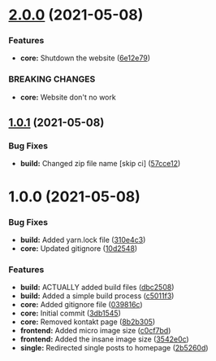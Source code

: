 # [2.0.0](https://github.com/seebeen/wp-workshop-example/compare/v1.0.1...v2.0.0) (2021-05-08)


### Features

* **core:** Shutdown the website ([6e12e79](https://github.com/seebeen/wp-workshop-example/commit/6e12e79eac67d4e65ee1521933c0576443fde16a))


### BREAKING CHANGES

* **core:** Website don't no work

## [1.0.1](https://github.com/seebeen/wp-workshop-example/compare/v1.0.0...v1.0.1) (2021-05-08)


### Bug Fixes

* **build:** Changed zip file name [skip ci] ([57cce12](https://github.com/seebeen/wp-workshop-example/commit/57cce12a2f9404bad39d65e62ebacf0a22ece8f2))

# 1.0.0 (2021-05-08)


### Bug Fixes

* **build:** Added yarn.lock file ([310e4c3](https://github.com/seebeen/wp-workshop-example/commit/310e4c3f7f97f85fb892580aab83bbac45126a08))
* **core:** Updated gitignore ([10d2548](https://github.com/seebeen/wp-workshop-example/commit/10d2548ef7a0731d5d37d849fd593c171d9cd8a8))


### Features

* **build:** ACTUALLY added build files ([dbc2508](https://github.com/seebeen/wp-workshop-example/commit/dbc2508eac9ea55e4201d7cf015ff852d0b98ccb))
* **build:** Added a simple build process ([c5011f3](https://github.com/seebeen/wp-workshop-example/commit/c5011f3a1c3e9d185f6aeff3b221b8903823c9de))
* **core:** Added gitignore file ([039816c](https://github.com/seebeen/wp-workshop-example/commit/039816c705fd024ce1ce69bfc01b10a6b4dd8ca7))
* **core:** Initial commit ([3db1545](https://github.com/seebeen/wp-workshop-example/commit/3db154531a6998d882059842770e5ad888be4592))
* **core:** Removed kontakt page ([8b2b305](https://github.com/seebeen/wp-workshop-example/commit/8b2b30549d4e3685fe75be0cd539faf6d1c8a174))
* **frontend:** Added micro image size ([c0cf7bd](https://github.com/seebeen/wp-workshop-example/commit/c0cf7bd559e2deb5a252d70f322b44bf3ecbc25b))
* **frontend:** Added the insane image size ([3542e0c](https://github.com/seebeen/wp-workshop-example/commit/3542e0cc5bf2b3a32a34850753aca56aa954ec3b))
* **single:** Redirected single posts to homepage ([2b5260d](https://github.com/seebeen/wp-workshop-example/commit/2b5260da162844c98faf88bede2ef18d9e4d233c))
